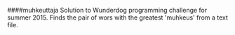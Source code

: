 ####muhkeuttaja
Solution to Wunderdog programming challenge for summer 2015. Finds the pair of wors with the greatest 'muhkeus' from a text file. 
